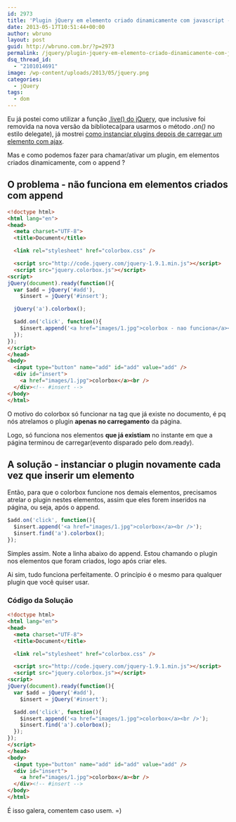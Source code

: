 ```yaml
---
id: 2973
title: 'Plugin jQuery em elemento criado dinamicamente com javascript - append jQuery'
date: 2013-05-17T10:51:44+00:00
author: wbruno
layout: post
guid: http://wbruno.com.br/?p=2973
permalink: /jquery/plugin-jquery-em-elemento-criado-dinamicamente-com-javascript-append-jquery/
dsq_thread_id:
  - "2101014691"
image: /wp-content/uploads/2013/05/jquery.png
categories:
  - jQuery
tags:
  - dom
---
```

Eu já postei como utilizar a função [.live() do jQuery](http://wbruno.com.br/ajax/metodo-live-jquery/), que inclusive foi removida na nova versão da biblioteca(para usarmos o método <var>.on()</var> no estilo delegate), já mostrei [como instanciar plugins depois de carregar um elemento com ajax](http://wbruno.com.br/ajax/usando-lightbox-em-pagina-carregada-ajax/).

Mas e como podemos fazer para chamar/ativar um plugin, em elementos criados dinamicamente, com o append ?

<!--more-->

## O problema - não funciona em elementos criados com append

``` html
<!doctype html>
<html lang="en">
<head>
  <meta charset="UTF-8">
  <title>Document</title>

  <link rel="stylesheet" href="colorbox.css" />

  <script src="http://code.jquery.com/jquery-1.9.1.min.js"></script>
  <script src="jquery.colorbox.js"></script>
<script>
jQuery(document).ready(function(){
  var $add = jQuery('#add'),
    $insert = jQuery('#insert');

  jQuery('a').colorbox();

  $add.on('click', function(){
    $insert.append('<a href="images/1.jpg">colorbox - nao funciona</a><br />');
  });
});
</script>
</head>
<body>
  <input type="button" name="add" id="add" value="add" />
  <div id="insert">
    <a href="images/1.jpg">colorbox</a><br />
  </div><!-- #insert -->
</body>
</html>
```

O motivo do colorbox só funcionar na tag <var><a></var> que já existe no documento, é pq nós atrelamos o plugin **apenas no carregamento** da página.

Logo, só funciona nos elementos **que já existiam** no instante em que a página terminou de carregar(evento disparado pelo dom.ready).

## A solução - instanciar o plugin novamente cada vez que inserir um elemento

Então, para que o colorbox funcione nos demais elementos, precisamos atrelar o plugin nestes elementos, assim que eles forem inseridos na página, ou seja, após o append.

``` js
$add.on('click', function(){
  $insert.append('<a href="images/1.jpg">colorbox</a><br />');
  $insert.find('a').colorbox();
});
```

Simples assim. Note a linha abaixo do append. Estou chamando o plugin nos elementos que foram criados, logo após criar eles.

Ai sim, tudo funciona perfeitamente. O princípio é o mesmo para qualquer plugin que você quiser usar.

### Código da Solução

``` html
<!doctype html>
<html lang="en">
<head>
  <meta charset="UTF-8">
  <title>Document</title>

  <link rel="stylesheet" href="colorbox.css" />

  <script src="http://code.jquery.com/jquery-1.9.1.min.js"></script>
  <script src="jquery.colorbox.js"></script>
<script>
jQuery(document).ready(function(){
  var $add = jQuery('#add'),
    $insert = jQuery('#insert');

  $add.on('click', function(){
    $insert.append('<a href="images/1.jpg">colorbox</a><br />');
    $insert.find('a').colorbox();
  });
});
</script>
</head>
<body>
  <input type="button" name="add" id="add" value="add" />
  <div id="insert">
    <a href="images/1.jpg">colorbox</a><br />
  </div><!-- #insert -->
</body>
</html>
```

É isso galera, comentem caso usem. =)
